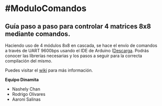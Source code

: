 # #ModuloComandos
## Guía paso a paso para controlar 4 matrices 8x8 mediante comandos.

Haciendo uso de 4 módulos 8x8 en cascada, se hace el envío de comandos a través de UART 9600bps usando el IDE de Arduino ([Descarga](https://www.arduino.cc/en/main/software).
Podrás conocer las líbrerías necesarias y los pasos a seguir para la correcta compilación del mismo. 

Puedes visitar el [wiki](https://github.com/AaroniSalinas/ModuloComandos/wiki) para más información.

**Equipo Dinamita**
- Nashely Chan
- Rodrigo Olivares
- Aaroni Salinas
